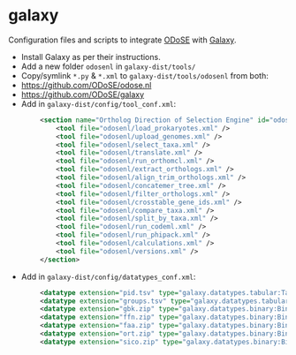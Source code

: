 galaxy
======

Configuration files and scripts to integrate [ODoSE](http://www.odose.nl/) with [Galaxy](http://getgalaxy.org).

- Install Galaxy as per their instructions.
- Add a new folder `odosenl` in `galaxy-dist/tools/`
- Copy/symlink `*.py` & `*.xml` to `galaxy-dist/tools/odosenl` from both:
 - https://github.com/ODoSE/odose.nl
 - https://github.com/ODoSE/galaxy
- Add in `galaxy-dist/config/tool_conf.xml`:
```xml
        <section name="Ortholog Direction of Selection Engine" id="odosenl">
            <tool file="odosenl/load_prokaryotes.xml" />
            <tool file="odosenl/upload_genomes.xml" />
            <tool file="odosenl/select_taxa.xml" />
            <tool file="odosenl/translate.xml" />
            <tool file="odosenl/run_orthomcl.xml" />
            <tool file="odosenl/extract_orthologs.xml" />
            <tool file="odosenl/align_trim_orthologs.xml" />
            <tool file="odosenl/concatemer_tree.xml" />
            <tool file="odosenl/filter_orthologs.xml" />
            <tool file="odosenl/crosstable_gene_ids.xml" />
            <tool file="odosenl/compare_taxa.xml" />
            <tool file="odosenl/split_by_taxa.xml" />
            <tool file="odosenl/run_codeml.xml" />
            <tool file="odosenl/run_phipack.xml" />
            <tool file="odosenl/calculations.xml" />
            <tool file="odosenl/versions.xml" />
        </section>
```
- Add in `galaxy-dist/config/datatypes_conf.xml`:
```xml
        <datatype extension="pid.tsv" type="galaxy.datatypes.tabular:Tabular" display_in_upload="true"/>
        <datatype extension="groups.tsv" type="galaxy.datatypes.tabular:Tabular" display_in_upload="true"/>
        <datatype extension="gbk.zip" type="galaxy.datatypes.binary:Binary" mimetype="application/zip" display_in_upload="true"/>
        <datatype extension="ffn.zip" type="galaxy.datatypes.binary:Binary" mimetype="application/zip" display_in_upload="true"/>     
        <datatype extension="faa.zip" type="galaxy.datatypes.binary:Binary" mimetype="application/zip" display_in_upload="true"/>
        <datatype extension="ort.zip" type="galaxy.datatypes.binary:Binary" mimetype="application/zip" display_in_upload="true"/>
        <datatype extension="sico.zip" type="galaxy.datatypes.binary:Binary" mimetype="application/zip" display_in_upload="true"/>
```
